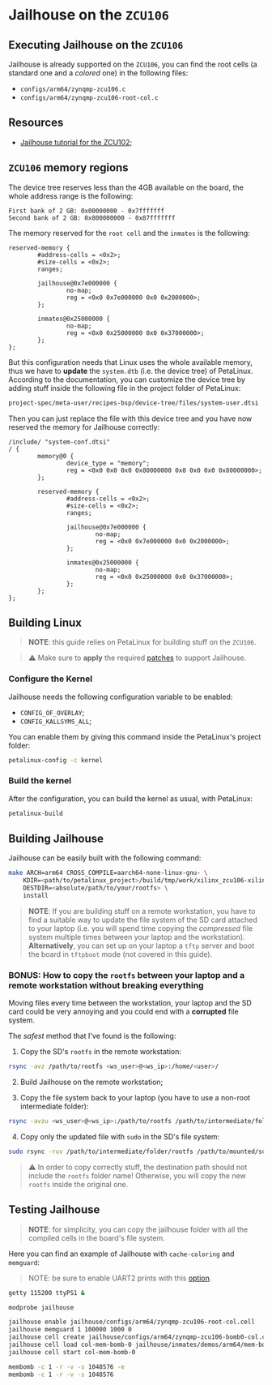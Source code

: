 # Jailhouse on the `ZCU106`

## Executing Jailhouse on the `ZCU106`

Jailhouse is already supported on the `ZCU106`, you can find the root cells (a standard
one and a *colored* one) in the following files:

- `configs/arm64/zynqmp-zcu106.c`
- `configs/arm64/zynqmp-zcu106-root-col.c`

## Resources

- [Jailhouse tutorial for the ZCU102](https://github.com/siemens/jailhouse/blob/master/Documentation/setup-on-zynqmp-zcu102.md);

## `ZCU106` memory regions

The device tree reserves less than the 4GB available on the board, the whole
address range is the following:

```
First bank of 2 GB: 0x00000000 - 0x7fffffff
Second bank of 2 GB: 0x800000000 - 0x87fffffff
```

The memory reserved for the `root cell` and the `inmates` is the following:

```
reserved-memory {
		#address-cells = <0x2>;
		#size-cells = <0x2>;
		ranges;

		jailhouse@0x7e000000 {
				no-map;
				reg = <0x0 0x7e000000 0x0 0x2000000>;
		};

		inmates@0x25000000 {
				no-map;
				reg = <0x0 0x25000000 0x0 0x37000000>;
		};
};
```

But this configuration needs that Linux uses the whole available memory, thus we have
to **update** the `system.dtb` (i.e. the device tree) of PetaLinux.
According to the documentation, you can customize the device tree by adding stuff
inside the following file in the project folder of PetaLinux:

```bash
project-spec/meta-user/recipes-bsp/device-tree/files/system-user.dtsi
```

Then you can just replace the file with this device tree and you have now reserved the
memory for Jailhouse correctly:

```
/include/ "system-conf.dtsi"
/ {
        memory@0 {
                device_type = "memory";
                reg = <0x0 0x0 0x0 0x80000000 0x8 0x0 0x0 0x80000000>;
        };

        reserved-memory {
                #address-cells = <0x2>;
                #size-cells = <0x2>;
                ranges;

                jailhouse@0x7e000000 {
                        no-map;
                        reg = <0x0 0x7e000000 0x0 0x2000000>;
                };

                inmates@0x25000000 {
                        no-map;
                        reg = <0x0 0x25000000 0x0 0x37000000>;
                };
        };
};
```

## Building Linux

> **NOTE**: this guide relies on PetaLinux for building stuff on the `ZCU106`.

> :warning: Make sure to **apply** the required
[patches](jailhouse-enabling-patches/6.1.y/) to support Jailhouse.

### Configure the Kernel

Jailhouse needs the following configuration variable to be enabled:

- `CONFIG_OF_OVERLAY`;
- `CONFIG_KALLSYMS_ALL`;

You can enable them by giving this command inside the PetaLinux's project folder:

```bash
petalinux-config -c kernel
```

### Build the kernel

After the configuration, you can build the kernel as usual, with PetaLinux:

```bash
petalinux-build
```

## Building Jailhouse

Jailhouse can be easily built with the following command:

```bash
make ARCH=arm64 CROSS_COMPILE=aarch64-none-linux-gnu- \
	KDIR=<path/to/petalinux_project>/build/tmp/work/xilinx_zcu106-xilinx-linux/linux-xlnx/6.1.30-xilinx-v2023.2+git999-r0/linux-xlnx-6.1.30-xilinx-v2023.2+git999 \
	DESTDIR=<absolute/path/to/your/rootfs> \
	install
```

> **NOTE**: If you are building stuff on a remote workstation, you have to find a suitable
way to update the file system of the SD card attached to your laptop
(i.e. you will spend time copying the *compressed* file system multiple times between your
laptop and the workstation).
**Alternatively**, you can set up on your laptop a `tftp` server and boot the board
in `tftpboot` mode (not covered in this guide).

### BONUS: How to copy the `rootfs` between your laptop and a remote workstation without breaking everything

Moving files every time between the workstation, your laptop and the SD card could be very
annoying and you could end with a **corrupted** file system.

The *safest* method that I've found is the following:

1. Copy the SD's `rootfs` in the remote workstation:

```bash
rsync -avz /path/to/rootfs <ws_user>@<ws_ip>:/home/<user>/
```

2. Build Jailhouse on the remote workstation;

3. Copy the file system back to your laptop (you have to use a non-root intermediate folder):

```bash
rsync -avzu <ws_user>@<ws_ip>:/path/to/rootfs /path/to/intermediate/folder
```

4. Copy only the updated file with `sudo` in the SD's file system:

```bash
sudo rsync -ruv /path/to/intermediate/folder/rootfs /path/to/mounted/sdcard/
```

> :warning: In order to copy correctly stuff, the destination path should not include the `rootfs` folder name!
Otherwise, you will copy the new `rootfs` inside the original one.

## Testing Jailhouse

> **NOTE**: for simplicity, you can copy the jailhouse folder with all the compiled cells
in the board's file system.

Here you can find an example of Jailhouse with `cache-coloring` and `memguard`:

> NOTE: be sure to enable UART2 prints with this
[option](boards/zcu106/linux#bonus-enable-output-from-the-uart2).

```bash
getty 115200 ttyPS1 &

modprobe jailhouse

jailhouse enable jailhouse/configs/arm64/zynqmp-zcu106-root-col.cell
jailhouse memguard 1 100000 1000 0
jailhouse cell create jailhouse/configs/arm64/zynqmp-zcu106-bomb0-col.cell
jailhouse cell load col-mem-bomb-0 jailhouse/inmates/demos/arm64/mem-bomb.bin
jailhouse cell start col-mem-bomb-0

membomb -c 1 -r -v -s 1048576 -e
membomb -c 1 -r -v -s 1048576
```
